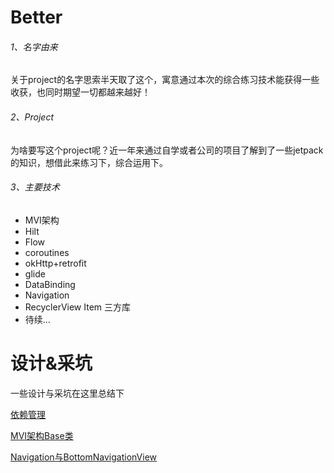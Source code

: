 # Better

###### 1、名字由来

关于project的名字思索半天取了这个，寓意通过本次的综合练习技术能获得一些收获，也同时期望一切都越来越好！

###### 2、Project

为啥要写这个project呢？近一年来通过自学或者公司的项目了解到了一些jetpack的知识，想借此来练习下，综合运用下。

###### 3、主要技术

- MVI架构
- Hilt
- Flow
- coroutines
- okHttp+retrofit
- glide
- DataBinding
- Navigation
- RecyclerView Item 三方库
- 待续...

# 设计&采坑

一些设计与采坑在这里总结下

[依赖管理](./mds/1、依赖管理.md)

[MVI架构Base类](./mds/2、MVI架构Base类.md)

[Navigation与BottomNavigationView](./mds/3、Navigation与BottomNavigationView.md)




















